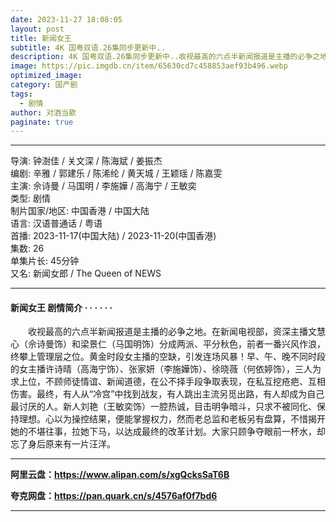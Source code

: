 ```yaml
---
date: 2023-11-27 18:08:05
layout: post
title: 新闻女王
subtitle: 4K 国粤双语.26集同步更新中..
description: 4K 国粤双语.26集同步更新中..收视最高的六点半新闻报道是主播的必争之地。在新闻电视部，资深主播文慧心（佘诗曼饰）和梁景仁（马国明饰）分成两派、平分秋色，前者一番兴风作浪，终攀上管理层之位...
image: https://pic.imgdb.cn/item/65630cd7c458853aef93b496.webp
optimized_image: 
category: 国产剧
tags:
  - 剧情
author: 对酒当歌
paginate: true
---
```


---

导演: 钟澍佳 / 关文深 / 陈海斌 / 姜振杰  
编剧: 辛雅 / 郭建乐 / 陈浠纶 / 黄天城 / 王颖瑶 / 陈嘉雯  
主演: 佘诗曼 / 马国明 / 李施嬅 / 高海宁 / 王敏奕  
类型: 剧情  
制片国家/地区: 中国香港 / 中国大陆  
语言: 汉语普通话 / 粤语  
首播: 2023-11-17(中国大陆) / 2023-11-20(中国香港)  
集数: 26  
单集片长: 45分钟  
又名: 新闻女郎 / The Queen of NEWS  

---

#### 新闻女王 剧情简介 · · · · · ·

　　收视最高的六点半新闻报道是主播的必争之地。在新闻电视部，资深主播文慧心（佘诗曼饰）和梁景仁（马国明饰）分成两派、平分秋色，前者一番兴风作浪，终攀上管理层之位。黄金时段女主播的空缺，引发连场风暴！早、午、晚不同时段的女主播许诗晴（高海宁饰）、张家妍（李施嬅饰）、徐晓薇（何依婷饰），三人为求上位，不顾师徒情谊、新闻道德，在公不择手段争取表现，在私互挖疮疤、互相伤害。最终，有人从“冷宫”中找到战友，有人跳出主流另觅出路，有人却成为自己最讨厌的人。新人刘艳（王敏奕饰）一腔热诚，目击明争暗斗，只求不被同化、保持理想。心以为操控结果，便能掌握权力，然而老总监和老板另有盘算，不惜揭开她的不堪往事，拉她下马，以达成最终的改革计划。大家只顾争夺眼前一杯水，却忘了身后原来有一片汪洋。

---

**阿里云盘：<https://www.alipan.com/s/xgQcksSaT6B>**

**夸克网盘：<https://pan.quark.cn/s/4576af0f7bd6>**

---
